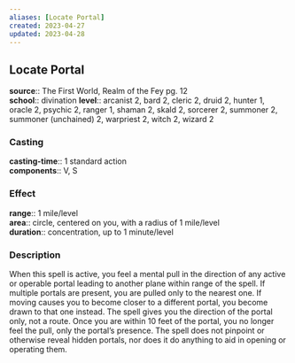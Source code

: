 ```yaml
---
aliases: [Locate Portal]
created: 2023-04-27
updated: 2023-04-28
---
```


## Locate Portal

**source**:: The First World, Realm of the Fey pg. 12  
**school**:: divination
**level**:: arcanist 2, bard 2, cleric 2, druid 2, hunter 1, oracle 2, psychic 2, ranger 1, shaman 2, skald 2, sorcerer 2, summoner 2, summoner (unchained) 2, warpriest 2, witch 2, wizard 2

### Casting

**casting-time**:: 1 standard action  
**components**:: V, S

### Effect

**range**:: 1 mile/level  
**area**:: circle, centered on you, with a radius of 1 mile/level  
**duration**:: concentration, up to 1 minute/level

### Description

When this spell is active, you feel a mental pull in the direction of any active or operable portal leading to another plane within range of the spell. If multiple portals are present, you are pulled only to the nearest one. If moving causes you to become closer to a different portal, you become drawn to that one instead. The spell gives you the direction of the portal only, not a route. Once you are within 10 feet of the portal, you no longer feel the pull, only the portal’s presence. The spell does not pinpoint or otherwise reveal hidden portals, nor does it do anything to aid in opening or operating them.
